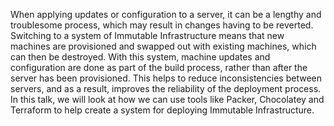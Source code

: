 When applying updates or configuration to a server, it can be a lengthy and troublesome process, which may result in changes having to be reverted.
Switching to a system of Immutable Infrastructure means that new machines are provisioned and swapped out with existing machines, which can then be destroyed.
With this system, machine updates and configuration are done as part of the build process, rather than after the server has been provisioned.
This helps to reduce inconsistencies between servers, and as a result, improves the reliability of the deployment process.
In this talk, we will look at how we can use tools like Packer, Chocolatey and Terraform to help create a system for deploying Immutable Infrastructure.
